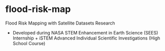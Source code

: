 # flood-risk-map
Flood Risk Mapping with Satellite Datasets Research
- Developed during NASA STEM Enhancement in Earth Science (SEES) Internship + iSTEM Advanced Individual Scientific Investigations (High School Course)
